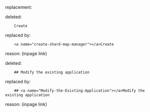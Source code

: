 replacement:

deleted:

		Create

replaced by:

		<a name="create-shard-map-manager"></a>Create

reason: (inpage link)

deleted:

		## Modify the existing application

replaced by:

		## <a name="Modify-the-Existing-Application"></a>Modify the existing application

reason: (inpage link)

